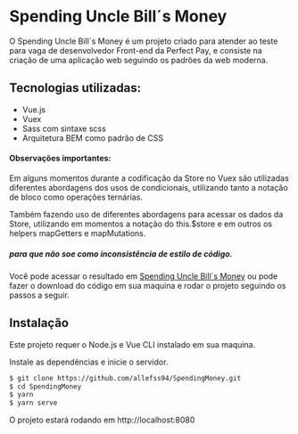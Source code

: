 # Spending Uncle Bill´s Money

O Spending Uncle Bill´s Money é um projeto criado para atender ao teste para vaga de desenvolvedor Front-end da Perfect Pay, e consiste na criação de uma aplicação web seguindo os padrões da web moderna.

## Tecnologias utilizadas:

  - Vue.js
  - Vuex
  - Sass com sintaxe scss
  - Arquitetura BEM como padrão de CSS


#### Observações importantes:
Em alguns momentos durante a codificação da Store no Vuex são utilizadas diferentes abordagens dos usos de condicionais, utilizando tanto a notação de bloco como operações ternárias. 

Também fazendo uso de diferentes abordagens para acessar os dados da Store, utilizando em momentos a notação do this.$store e em outros os helpers mapGetters e mapMutations.

##### *para que não soe como inconsistência de estilo de código.*      


Você pode acessar o resultado em [Spending Uncle Bill´s Money]( https://spendingbillsmoney.netlify.app/) ou pode fazer o download do código em sua maquina e rodar o projeto seguindo os passos a seguir.

## Instalação 

Este projeto requer o Node.js e Vue CLI instalado em sua maquina.

Instale as dependências e inicie o servidor.

```sh
$ git clone https://github.com/allefss94/SpendingMoney.git
$ cd SpendingMoney
$ yarn 
$ yarn serve
```

O projeto estará rodando em http://localhost:8080
